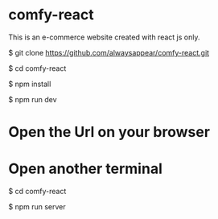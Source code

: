 # comfy-react

This is an e-commerce website created with react js only.

$ git clone https://github.com/alwaysappear/comfy-react.git

$ cd comfy-react

$ npm install

$ npm run dev

# Open the Url on your browser

# Open another terminal

$ cd comfy-react

$ npm run server
